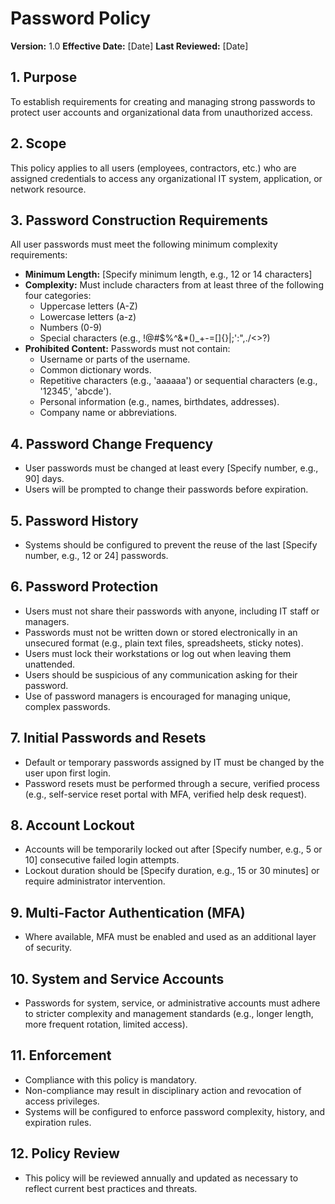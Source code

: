 # Password Policy

**Version:** 1.0
**Effective Date:** [Date]
**Last Reviewed:** [Date]

## 1. Purpose

To establish requirements for creating and managing strong passwords to protect user accounts and organizational data from unauthorized access.

## 2. Scope

This policy applies to all users (employees, contractors, etc.) who are assigned credentials to access any organizational IT system, application, or network resource.

## 3. Password Construction Requirements

All user passwords must meet the following minimum complexity requirements:

*   **Minimum Length:** [Specify minimum length, e.g., 12 or 14 characters]
*   **Complexity:** Must include characters from at least three of the following four categories:
    *   Uppercase letters (A-Z)
    *   Lowercase letters (a-z)
    *   Numbers (0-9)
    *   Special characters (e.g., !@#$%^&*()_+-=[]{}|;':",./<>?)
*   **Prohibited Content:** Passwords must not contain:
    *   Username or parts of the username.
    *   Common dictionary words.
    *   Repetitive characters (e.g., 'aaaaaa') or sequential characters (e.g., '12345', 'abcde').
    *   Personal information (e.g., names, birthdates, addresses).
    *   Company name or abbreviations.

## 4. Password Change Frequency

*   User passwords must be changed at least every [Specify number, e.g., 90] days.
*   Users will be prompted to change their passwords before expiration.

## 5. Password History

*   Systems should be configured to prevent the reuse of the last [Specify number, e.g., 12 or 24] passwords.

## 6. Password Protection

*   Users must not share their passwords with anyone, including IT staff or managers.
*   Passwords must not be written down or stored electronically in an unsecured format (e.g., plain text files, spreadsheets, sticky notes).
*   Users must lock their workstations or log out when leaving them unattended.
*   Users should be suspicious of any communication asking for their password.
*   Use of password managers is encouraged for managing unique, complex passwords.

## 7. Initial Passwords and Resets

*   Default or temporary passwords assigned by IT must be changed by the user upon first login.
*   Password resets must be performed through a secure, verified process (e.g., self-service reset portal with MFA, verified help desk request).

## 8. Account Lockout

*   Accounts will be temporarily locked out after [Specify number, e.g., 5 or 10] consecutive failed login attempts.
*   Lockout duration should be [Specify duration, e.g., 15 or 30 minutes] or require administrator intervention.

## 9. Multi-Factor Authentication (MFA)

*   Where available, MFA must be enabled and used as an additional layer of security.

## 10. System and Service Accounts

*   Passwords for system, service, or administrative accounts must adhere to stricter complexity and management standards (e.g., longer length, more frequent rotation, limited access).

## 11. Enforcement

*   Compliance with this policy is mandatory.
*   Non-compliance may result in disciplinary action and revocation of access privileges.
*   Systems will be configured to enforce password complexity, history, and expiration rules.

## 12. Policy Review

*   This policy will be reviewed annually and updated as necessary to reflect current best practices and threats. 